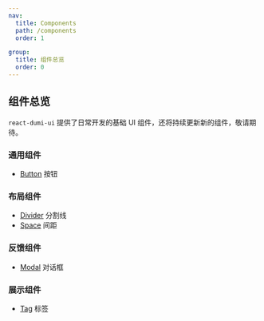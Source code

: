 ```yaml
---
nav:
  title: Components
  path: /components
  order: 1

group:
  title: 组件总览
  order: 0
---
```


## 组件总览

`react-dumi-ui` 提供了日常开发的基础 UI 组件，还将持续更新新的组件，敬请期待。

### 通用组件

- [Button](/components/button) 按钮

### 布局组件

- [Divider](/components/divider) 分割线
- [Space](/components/space) 间距

### 反馈组件

- [Modal](/components/modal) 对话框

### 展示组件

- [Tag](/components/tag) 标签
